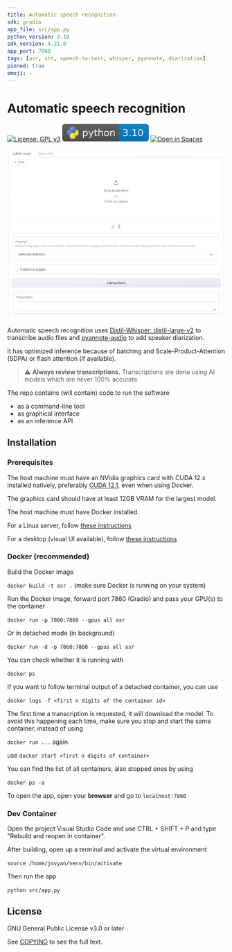 ```yaml
---
title: Automatic speech recognition
sdk: gradio
app_file: src/app.py
python_version: 3.10
sdk_version: 4.21.0
app_port: 7860
tags: [asr, stt, speech-to-text, whisper, pyannote, diarization]
pinned: true
emoji: ✍️
---
```


# Automatic speech recognition

[![License: GPL v3](https://img.shields.io/badge/License-GPLv3-blue.svg)](https://www.gnu.org/licenses/gpl-3.0)
![Python 3.10](badges/python3_10.svg)
[![Open in Spaces](https://huggingface.co/datasets/huggingface/badges/resolve/main/open-in-hf-spaces-sm.svg)](https://huggingface.co/spaces/tools4eu/asr)

![Screenshot](img/screenshot.jpg)

Automatic speech recognition uses [Distil-Whisper: distil-large-v2](https://huggingface.co/distil-whisper/distil-large-v2) to transcribe audio files and [pyannote-audio](https://github.com/pyannote/pyannote-audio) to add speaker diarization.

It has optimized inference because of batching and Scale-Product-Attention (SDPA) or flash attention (if available).

> :warning: **Always review transcriptions.** Transcriptions are done using AI models which are never 100% accurate.

The repo contains (will contain) code to run the software

- as a command-line tool
- as graphical interface
- as an inference API

## Installation

### Prerequisites

The host machine must have an NVidia graphics card with CUDA 12.x installed natively, preferably [CUDA 12.1](https://developer.nvidia.com/cuda-12-1-0-download-archive), even when using Docker.

The graphics card should have at least 12GB VRAM for the largest model.

The host machine must have Docker installed.

For a Linux server, follow [these instructions](https://docs.docker.com/engine/install/)

For a desktop (visual UI available), follow [these instructions](https://www.docker.com/products/docker-desktop/)

### Docker (recommended)

Build the Docker image

`docker build -t asr .` (make sure Docker is running on your system)

Run the Docker image, forward port 7860 (Gradio) and pass your GPU(s) to the container

`docker run -p 7860:7860 --gpus all asr`

Or in detached mode (in background)

`docker run -d -p 7860:7860 --gpus all asr`

You can check whether it is running with

`docker ps`

If you want to follow terminal output of a detached container, you can use

`docker logs -f <first n digits of the container id>`

The first time a transcription is requested, it will download the model.
To avoid this happening each time, make sure you stop and start the same container, instead of using

`docker run ...` again

use `docker start <first n digits of container>`

You can find the list of all containers, also stopped ones by using

`docker ps -a`

To open the app, open your **browser** and go to `localhost:7860`

### Dev Container

Open the project Visual Studio Code and use CTRL + SHIFT + P and type "Rebuild and reopen in container".

After building, open up a terminal and activate the virtual environment

`source /home/jovyan/venv/bin/activate`

Then run the app

`python src/app.py`

## License

GNU General Public License v3.0 or later

See [COPYING](COPYING) to see the full text.
